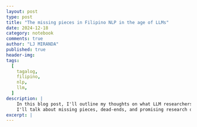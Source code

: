 ```yaml
---
layout: post
type: post
title: "The missing pieces in Filipino NLP in the age of LLMs"
date: 2024-12-18
category: notebook
comments: true
author: "LJ MIRANDA"
published: true
header-img:
tags:
  [
    tagalog,
    filipino,
    nlp,
    llm,
  ]
description: |
    In this blog post, I'll outline my thoughts on what LLM researchers interested in improving Filipino NLP should focus on.
    I'll talk about missing pieces, dead-ends, and promising research directions.
excerpt: |
---
```

